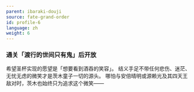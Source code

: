 ```yaml
---
parent: ibaraki-douji
source: fate-grand-order
id: profile-6
language: zh
weight: 6
---
```


### 通关「渡行的世间只有鬼」后开放

希望圣杯实现的愿望是「想要看到酒吞的笑容」。
结义手足不带任何悲伤、迷茫、无忧无虑的微笑才是茨木童子一切的源头。
哪怕与安倍晴明或源赖光及其四天王敌对时，茨木也始终只为追求这个微笑——
